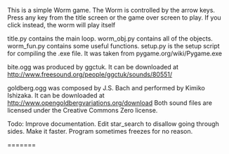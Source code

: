 
This is a simple Worm game. The Worm is controlled by the arrow keys.
Press any key from the title screen or the game over screen to play.
If you click instead, the worm will play itself

title.py contains the main loop.
worm_obj.py contains all of the objects.
worm_fun.py contains some useful functions.
setup.py is the setup script for compiling the .exe file. It was taken from pygame.org/wiki/Pygame.exe

bite.ogg was produced by ggctuk. It can be downloaded at http://www.freesound.org/people/ggctuk/sounds/80551/

goldberg.ogg was composed by J.S. Bach and performed by Kimiko Ishizaka. It can be downloaded at http://www.opengoldbergvariations.org/download
Both sound files are licensed under the Creative Commons Zero license.

Todo:
Improve documentation.
Edit star_search to disallow going through sides.
Make it faster.
Program sometimes freezes for no reason.

=======
